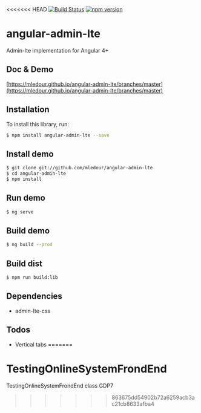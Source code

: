 <<<<<<< HEAD
[![Build Status](https://travis-ci.org/mledour/angular-admin-lte.svg?branch=master)](https://travis-ci.org/mledour/angular-admin-lte)
[![npm version](https://badge.fury.io/js/angular-admin-lte.svg)](https://badge.fury.io/js/angular-admin-lte)

# angular-admin-lte

Admin-lte implementation for Angular 4+

## Doc & Demo
[https://mledour.github.io/angular-admin-lte/branches/master](https://mledour.github.io/angular-admin-lte/branches/master)


## Installation

To install this library, run:

```bash
$ npm install angular-admin-lte --save
```

## Install demo
```bash
$ git clone git://github.com/mledour/angular-admin-lte
$ cd angular-admin-lte
$ npm install
```

## Run demo
```bash
$ ng serve
```

## Build demo
```bash
$ ng build --prod
```

## Build dist
```bash
$ npm run build:lib
```

## Dependencies

* admin-lte-css

## Todos

* Vertical tabs
=======
# TestingOnlineSystemFrondEnd
TestingOnlineSystemFrondEnd class GDP7
>>>>>>> 863675dd54902b72a6259acb3ac21cb8633afba4
